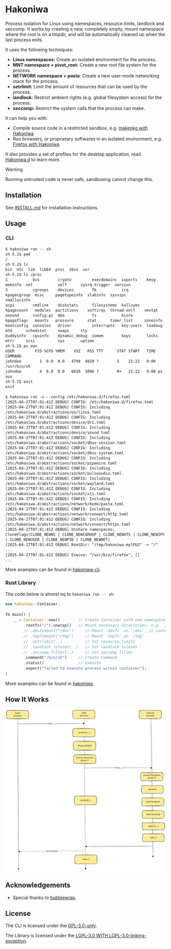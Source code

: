 # Hakoniwa

Process isolation for Linux using namespaces, resource limits, landlock and seccomp.
It works by creating a new, completely empty, mount namespace where the root is
on a tmpdir, and will be automatically cleaned up when the last process exits.

It uses the following techniques:

- **Linux namespaces:** Create an isolated environment for the process.
- **MNT namespace + pivot_root:** Create a new root file system for the process.
- **NETWORK namespace + pasta**: Create a new user-mode networking stack for the process.
- **setrlimit:** Limit the amount of resources that can be used by the process.
- **landlock:** Restrict ambient rights (e.g. global filesystem access) for the process.
- **seccomp:** Restrict the system calls that the process can make.

It can help you with:

- Compile source code in a restricted sandbox, e.g. [makepkg with Hakoniwa](https://github.com/souk4711/hakoniwa/tree/main/hakoniwa-cli/docs/app-makepkg)
- Run browsers, or proprietary softwares in an isolated environment, e.g. [Firefox with Hakoniwa](https://github.com/souk4711/hakoniwa/tree/main/hakoniwa-cli/docs/app-firefox)

It also provides a set of profiles for the desktop application, read [Hakoniwa.d](https://github.com/souk4711/hakoniwa.d) to learn more.

> [!WARNING]
> Running untrusted code is never safe, sandboxing cannot change this.

## Installation

See [INSTALL.md](https://github.com/souk4711/hakoniwa/blob/main/INSTALL.md) for installation instructions.

## Usage

### CLI

```console
$ hakoniwa run -- sh
sh-5.2$ pwd
/
sh-5.2$ ls
bin  etc  lib  lib64  proc  sbin  usr
sh-5.2$ ls /proc
1           bus        crypto         execdomains  ioports    kmsg         meminfo  net           self      sysrq-trigger  version
3           cgroups    devices        fb           irq        kpagecgroup  misc     pagetypeinfo  slabinfo  sysvipc        vmallocinfo
acpi        cmdline    diskstats      filesystems  kallsyms   kpagecount   modules  partitions    softirqs  thread-self    vmstat
asound      config.gz  dma            fs           kcore      kpageflags   mounts   pressure      stat      timer_list     zoneinfo
bootconfig  consoles   driver         interrupts   key-users  loadavg      mtd      schedstat     swaps     tty
buddyinfo   cpuinfo    dynamic_debug  iomem        keys       locks        mtrr     scsi          sys       uptime
sh-5.2$ ps aux
USER         PID %CPU %MEM    VSZ   RSS TTY      STAT START   TIME COMMAND
johndoe        1  0.0  0.0   4708  4020 ?        S    21:22   0:00 /usr/bin/sh
johndoe        4  0.0  0.0   6620  3896 ?        R+   21:22   0:00 ps aux
sh-5.2$ exit
exit

$ hakoniwa run -v --config /etc/hakoniwa.d/firefox.toml
[2025-04-27T07:01:41Z DEBUG] CONFIG: /etc/hakoniwa.d/firefox.toml
[2025-04-27T07:01:41Z DEBUG] CONFIG: Including /etc/hakoniwa.d/abstractions/os/linux.toml
[2025-04-27T07:01:41Z DEBUG] CONFIG: Including /etc/hakoniwa.d/abstractions/device/dri.toml
[2025-04-27T07:01:41Z DEBUG] CONFIG: Including /etc/hakoniwa.d/abstractions/device/sound.toml
[2025-04-27T07:01:41Z DEBUG] CONFIG: Including /etc/hakoniwa.d/abstractions/socket/dbus-session.toml
[2025-04-27T07:01:41Z DEBUG] CONFIG: Including /etc/hakoniwa.d/abstractions/socket/dbus-system.toml
[2025-04-27T07:01:41Z DEBUG] CONFIG: Including /etc/hakoniwa.d/abstractions/socket/pipewire.toml
[2025-04-27T07:01:41Z DEBUG] CONFIG: Including /etc/hakoniwa.d/abstractions/socket/pulseaudio.toml
[2025-04-27T07:01:41Z DEBUG] CONFIG: Including /etc/hakoniwa.d/abstractions/socket/wayland.toml
[2025-04-27T07:01:41Z DEBUG] CONFIG: Including /etc/hakoniwa.d/abstractions/socket/x11.toml
[2025-04-27T07:01:41Z DEBUG] CONFIG: Including /etc/hakoniwa.d/abstractions/network/mode/pasta.toml
[2025-04-27T07:01:41Z DEBUG] CONFIG: Including /etc/hakoniwa.d/abstractions/network/connect/http.toml
[2025-04-27T07:01:41Z DEBUG] CONFIG: Including /etc/hakoniwa.d/abstractions/network/connect/https.toml
[2025-04-27T07:01:41Z DEBUG] Unshare namespaces: CloneFlags(CLONE_NEWNS | CLONE_NEWCGROUP | CLONE_NEWUTS | CLONE_NEWIPC | CLONE_NEWUSER | CLONE_NEWPID | CLONE_NEWNET)
[2025-04-27T07:01:41Z DEBUG] RootDir: "/tmp/hakoniwa-mylPUJ" -> "/"
...
[2025-04-27T07:01:41Z DEBUG] Execve: "/usr/bin/firefox", []
...
```

More examples can be found in [hakoniwa-cli](https://github.com/souk4711/hakoniwa/tree/main/hakoniwa-cli).

### Rust Library

The code below is almost eq to `hakoniwa run -- sh`:

```rust
use hakoniwa::Container;

fn main() {
    _ = Container::new()        // Create Container with new namespaces via unshare
        .rootfs("/").unwrap()   // Mount necessary directories, e.g. `/bin`
        // .devfsmount("/dev")     // Mount `devfs` on `/dev`, it contains a minimal set of device files, like `/dev/null`
        // .tmpfsmount("/tmp")     // Mount `tmpfs` on `/tmp`
        // .setrlimit(..)          // Set resource limits
        // .landlock_ruleset(..)   // Set landlock ruleset
        // .seccomp_filter(..)     // Set seccomp filter
        .command("/bin/sh")     // Create Command
        .status()               // Execute
        .expect("failed to execute process witnin container");
}
```

More examples can be found in [hakoniwa](https://github.com/souk4711/hakoniwa/tree/main/hakoniwa).

## How It Works

![Implementation of Command::staus](https://github.com/souk4711/hakoniwa/raw/main/architecture.svg)

## Acknowledgements

- Special thanks to [bubblewrap](https://github.com/containers/bubblewrap).

## License

The CLI is licensed under the [GPL-3.0-only](https://github.com/souk4711/hakoniwa/blob/main/hakoniwa-cli/LICENSE).

The Library is licensed under the [LGPL-3.0 WITH LGPL-3.0-linking-exception](https://github.com/souk4711/hakoniwa/blob/main/hakoniwa/LICENSE).
